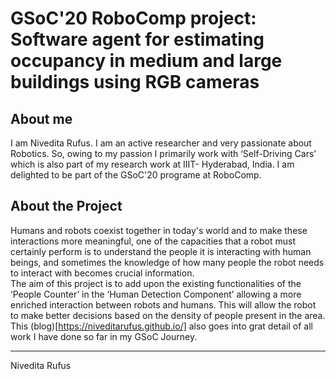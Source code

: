 # GSoC'20 RoboComp project: Software agent for estimating occupancy in medium and large buildings using RGB cameras

 
## About me

I am Nivedita Rufus. I am an active researcher and very passionate about Robotics. So, owing to my passion I primarily work with ‘Self-Driving Cars’ which is also part of my research work at IIIT- Hyderabad, India. I am delighted to be part of the GSoC'20 programe at RoboComp.

## About the Project

Humans and robots coexist together in today's world and to make these interactions more meaningful, one of the capacities that a robot must certainly perform is to understand the people it is interacting with human beings, and sometimes the knowledge of how many people the robot needs to interact with becomes crucial information.  
The aim of this project is to add upon the existing functionalities of the ‘People Counter’ in the ‘Human Detection Component’ allowing a more enriched interaction between robots and humans. This will allow the robot to make better decisions based on the density of people present in the area. This (blog)[https://niveditarufus.github.io/] also goes into grat detail of all work I have done so far in my GSoC Journey.  

* * *
Nivedita Rufus
